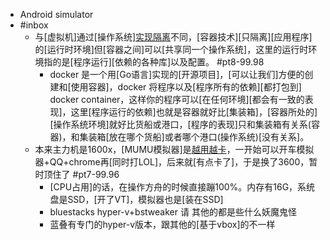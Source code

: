 - Android simulator
- #inbox
    - 与[虚拟机]通过[操作系统][实现隔离](https://zhuanlan.zhihu.com/p/187505981)不同，[容器技术][只隔离][应用程序]的[运行时环境]但[容器之间]可以[共享同一个操作系统]，这里的运行时环境指的是[程序运行][依赖的各种库]以及配置。 #pt8-99.98
        - docker 是一个用[Go语言]实现的[开源项目]，[可以让我们]方便的创建和[使用容器]，docker 将程序以及[程序所有的依赖][都打包到] docker container，这样你的程序可以[在任何环境][都会有一致的表现]，这里[程序运行的依赖]也就是容器就好比[集装箱]，[容器所处的][操作系统环境]就好比货船或港口，[程序的表现]只和集装箱有关系(容器)，和集装箱[放在哪个货船]或者哪个港口(操作系统)[没有关系]。
    - 本来主力机是1600x，[MUMU模拟器]是[越用越卡](https://bbs.saraba1st.com/2b/thread-1999742-1-1.html)，一开始可以开车模拟器+QQ+chrome再[同时打LOL]，后来就[有点卡了]，于是换了3600，暂时顶住了 #pt7-99.96
        - [CPU占用]的话，在操作方舟的时候直接蹦100%。内存有16G，系统盘是SSD，[开了VT]，模拟器也是[装在SSD]
        - bluestacks hyper-v+bstweaker 请 其他的都是些什么妖魔鬼怪
        - 蓝叠有专门的hyper-v版本，跟其他的[基于vbox]的不一样
